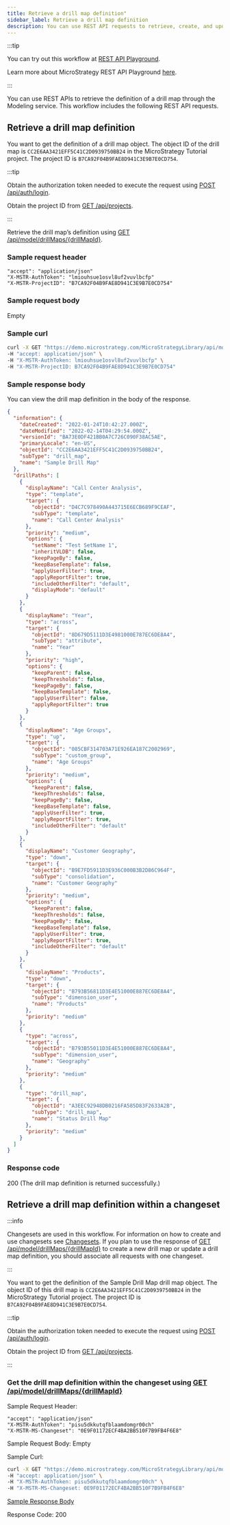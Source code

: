 ```yaml
---
title: Retrieve a drill map definition"
sidebar_label: Retrieve a drill map definition
description: You can use REST API requests to retrieve, create, and update drill map objects through the Modeling service.
---
```


<Available since="2021 Update 6" />

:::tip

You can try out this workflow at [REST API Playground](https://www.postman.com/microstrategysdk/workspace/microstrategy-rest-api/folder/16131298-2b7a0f0c-2172-418a-93ec-e0f0a13fa741?ctx=documentation).

Learn more about MicroStrategy REST API Playground [here](/docs/getting-started/playground.md).

:::

You can use REST APIs to retrieve the definition of a drill map through the Modeling service. This workflow includes the following REST API requests.

## Retrieve a drill map definition

You want to get the definition of a drill map object. The object ID of the drill map is `CC2E6AA3421EFF5C41C2D0939750BB24` in the MicroStrategy Tutorial project. The project ID is `B7CA92F04B9FAE8D941C3E9B7E0CD754`.

:::tip

Obtain the authorization token needed to execute the request using [POST /api/auth/login](https://demo.microstrategy.com/MicroStrategyLibrary/api-docs/index.html#/Authentication/postLogin).

Obtain the project ID from [GET /api/projects](https://demo.microstrategy.com/MicroStrategyLibrary/api-docs/index.html#/Projects/getProjects_1).

:::

Retrieve the drill map’s definition using [GET /api/model/drillMaps/{drillMapId}](https://demo.microstrategy.com/MicroStrategyLibrary/api-docs/index.html#/Drill%20Maps/ms-getDrillMap).

### Sample request header

```http
"accept": "application/json"
"X-MSTR-AuthToken": "lmiouhsue1osvl8uf2vuvlbcfp"
"X-MSTR-ProjectID": "B7CA92F04B9FAE8D941C3E9B7E0CD754"
```

### Sample request body

Empty

### Sample curl

```bash
curl -X GET "https://demo.microstrategy.com/MicroStrategyLibrary/api/model/drillMaps/CC2E6AA3421EFF5C41C2D0939750BB24" \
-H "accept: application/json" \
-H "X-MSTR-AuthToken: lmiouhsue1osvl8uf2vuvlbcfp" \
-H "X-MSTR-ProjectID: B7CA92F04B9FAE8D941C3E9B7E0CD754"
```

### Sample response body

You can view the drill map definition in the body of the response.

```json
{
  "information": {
    "dateCreated": "2022-01-24T10:42:27.000Z",
    "dateModified": "2022-02-14T04:29:54.000Z",
    "versionId": "BA73E0DF421BB0A7C726C090F38AC5AE",
    "primaryLocale": "en-US",
    "objectId": "CC2E6AA3421EFF5C41C2D0939750BB24",
    "subType": "drill_map",
    "name": "Sample Drill Map"
  },
  "drillPaths": [
    {
      "displayName": "Call Center Analysis",
      "type": "template",
      "target": {
        "objectId": "D4C7C978490A443715E6ECB689F9CEAF",
        "subType": "template",
        "name": "Call Center Analysis"
      },
      "priority": "medium",
      "options": {
        "setName": "Test SetName 1",
        "inheritVLDB": false,
        "keepPageBy": false,
        "keepBaseTemplate": false,
        "applyUserFilter": true,
        "applyReportFilter": true,
        "includeOtherFilter": "default",
        "displayMode": "default"
      }
    },
    {
      "displayName": "Year",
      "type": "across",
      "target": {
        "objectId": "8D679D5111D3E4981000E787EC6DE8A4",
        "subType": "attribute",
        "name": "Year"
      },
      "priority": "high",
      "options": {
        "keepParent": false,
        "keepThresholds": false,
        "keepPageBy": false,
        "keepBaseTemplate": false,
        "applyUserFilter": false,
        "applyReportFilter": true
      }
    },
    {
      "displayName": "Age Groups",
      "type": "up",
      "target": {
        "objectId": "085CBF314703A71E926EA187C2002969",
        "subType": "custom_group",
        "name": "Age Groups"
      },
      "priority": "medium",
      "options": {
        "keepParent": false,
        "keepThresholds": false,
        "keepPageBy": false,
        "keepBaseTemplate": false,
        "applyUserFilter": true,
        "applyReportFilter": true,
        "includeOtherFilter": "default"
      }
    },
    {
      "displayName": "Customer Geography",
      "type": "down",
      "target": {
        "objectId": "B9E7FD5911D3E936C000B3B2D86C964F",
        "subType": "consolidation",
        "name": "Customer Geography"
      },
      "priority": "medium",
      "options": {
        "keepParent": false,
        "keepThresholds": false,
        "keepPageBy": false,
        "keepBaseTemplate": false,
        "applyUserFilter": true,
        "applyReportFilter": true,
        "includeOtherFilter": "default"
      }
    },
    {
      "displayName": "Products",
      "type": "down",
      "target": {
        "objectId": "B793B56811D3E4E51000E887EC6DE8A4",
        "subType": "dimension_user",
        "name": "Products"
      },
      "priority": "medium"
    },
    {
      "type": "across",
      "target": {
        "objectId": "B793B55011D3E4E51000E887EC6DE8A4",
        "subType": "dimension_user",
        "name": "Geography"
      },
      "priority": "medium"
    },
    {
      "type": "drill_map",
      "target": {
        "objectId": "A3EEC92948DB0216FA585D83F2633A2B",
        "subType": "drill_map",
        "name": "Status Drill Map"
      },
      "priority": "medium"
    }
  ]
}
```

### Response code

200 (The drill map definition is returned successfully.)

## Retrieve a drill map definition within a changeset

:::info

Changesets are used in this workflow. For information on how to create and use changesets see [Changesets](/docs/common-workflows/modeling/changesets.md). If you plan to use the response of [GET /api/model/drillMaps/{drillMapId}](https://demo.microstrategy.com/MicroStrategyLibrary/api-docs/index.html#/Tables/ms-getTableList) to create a new drill map or update a drill map definition, you should associate all requests with one changeset.

:::

You want to get the definition of the Sample Drill Map drill map object. The object ID of this drill map is `CC2E6AA3421EFF5C41C2D0939750BB24` in the MicroStrategy Tutorial project. The project ID is `B7CA92F04B9FAE8D941C3E9B7E0CD754`.

:::tip

Obtain the authorization token needed to execute the request using [POST /api/auth/login](https://demo.microstrategy.com/MicroStrategyLibrary/api-docs/index.html#/Authentication/postLogin).

Obtain the project ID from [GET /api/projects](https://demo.microstrategy.com/MicroStrategyLibrary/api-docs/index.html#/Projects/getProjects_1).

:::

### Get the drill map definition within the changeset using [GET /api/model/drillMaps/{drillMapId}](https://demo.microstrategy.com/MicroStrategyLibrary/api-docs/index.html#/Drill%20Maps/ms-getDrillMap)

Sample Request Header:

```http
"accept": "application/json"
"X-MSTR-AuthToken": "pisu5dkkutqfblaamdomgr00ch"
"X-MSTR-MS-Changeset": "0E9F01172ECF4BA2BB510F7B9FB4F6E8"
```

Sample Request Body: Empty

Sample Curl:

```bash
curl -X GET "https://demo.microstrategy.com/MicroStrategyLibrary/api/model/drillMpas/CC2E6AA3421EFF5C41C2D0939750BB24" \
-H "accept: application/json" \
-H "X-MSTR-AuthToken: pisu5dkkutqfblaamdomgr00ch" \
-H "X-MSTR-MS-Changeset: 0E9F01172ECF4BA2BB510F7B9FB4F6E8"
```

[Sample Response Body](#sample-response-body)

Response Code: 200
